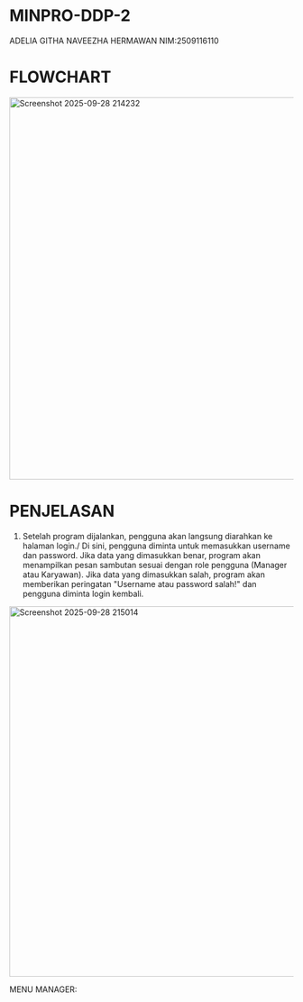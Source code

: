 # MINPRO-DDP-2
ADELIA GITHA NAVEEZHA HERMAWAN NIM:2509116110 

#   FLOWCHART
<img width="526" height="678" alt="Screenshot 2025-09-28 214232" src="https://github.com/user-attachments/assets/dffad4f1-7974-4e92-9f7a-5ff2386d7d89" />

# PENJELASAN
1. Setelah program dijalankan, pengguna akan langsung diarahkan ke halaman login./
Di sini, pengguna diminta untuk memasukkan username dan password.
Jika data yang dimasukkan benar, program akan menampilkan pesan sambutan sesuai dengan role pengguna (Manager atau Karyawan).
Jika data yang dimasukkan salah, program akan memberikan peringatan "Username atau password salah!" dan pengguna diminta login kembali.
<img width="1636" height="657" alt="Screenshot 2025-09-28 215014" src="https://github.com/user-attachments/assets/f352c8e3-4b3d-4231-a67a-9e69cb773e98" />

MENU MANAGER:

